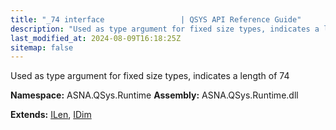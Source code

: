 ```yaml
---
title: "_74 interface                 | QSYS API Reference Guide"
description: "Used as type argument for fixed size types, indicates a length of 74  "
last_modified_at: 2024-08-09T16:18:25Z
sitemap: false
---
```


Used as type argument for fixed size types, indicates a length of 74 

**Namespace:** ASNA.QSys.Runtime
**Assembly:** ASNA.QSys.Runtime.dll

**Extends:** [ILen](/reference/runtime/qsys-runtime/i-len.html), [IDim](/reference/runtime/qsys-runtime/i-dim.html)
<br>
<br>
